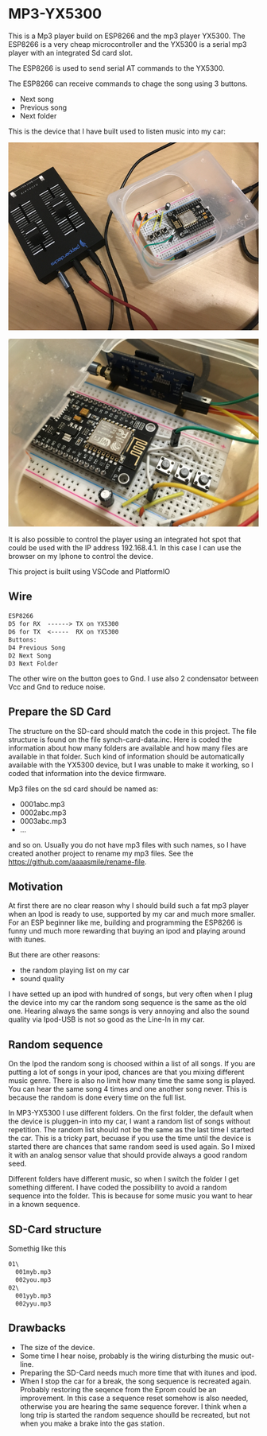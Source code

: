 # MP3-YX5300
This is a Mp3 player build on ESP8266 and the mp3 player YX5300.
The ESP8266 is a very cheap microcontroller and the YX5300 is a serial mp3 player with an integrated Sd card slot.

The ESP8266 is used to send serial AT commands to the YX5300.

The ESP8266 can receive commands to chage the song using 3 buttons.
* Next song
* Previous song
* Next folder

This is the device that I have built used to listen music into my car:

![Device](https://github.com/aaaasmile/MP3-YX5300/blob/main/doc/IMG_0632.png?raw=true)

![Device2](https://github.com/aaaasmile/MP3-YX5300/blob/main/doc/IMG_0633.png?raw=true)

It is also possible to control the player using an integrated hot spot 
that could be used with the IP address 192.168.4.1. In this case I can use the browser on my Iphone to control the device.

This project is built using VSCode and PlatformIO

## Wire
    ESP8266
    D5 for RX  ------> TX on YX5300
    D6 for TX  <-----  RX on YX5300
    Buttons:
    D4 Previous Song
    D2 Next Song
    D3 Next Folder

The other wire on the button goes to Gnd.
I use also 2 condensator between  Vcc and Gnd to reduce noise.

## Prepare the SD Card
The structure on the SD-card should match the code in this project.
The file structure is found on the file synch-card-data.inc.
Here is coded the information about how many folders are available 
and how many files are available in that folder. Such kind of information
should be automatically available with the YX5300 device, but I was unable to
make it working, so I coded that information into the device firmware.

Mp3 files on the sd card should be named as:
- 0001abc.mp3
- 0002abc.mp3
- 0003abc.mp3
- ...

and so on. Usually you do not have mp3 files with such names, so I have created
another project to rename my mp3 files. See the https://github.com/aaaasmile/rename-file.

## Motivation
At first there are no clear reason why I should build such a fat mp3 player when an Ipod
is ready to use, supported by my car and much more smaller.
For an ESP beginner like me, building and programming the ESP8266 is funny und much more rewarding that buying an ipod
and playing around with itunes. 

But there are other reasons: 
- the random playing list on my car
- sound quality

I have setted up an ipod with hundred of songs, but very often when I plug the device 
into my car the random song sequence is the same as the old one. 
Hearing always the same songs is very annoying and also the sound quality via Ipod-USB is not so
good as the Line-In in my car. 

## Random sequence
On the Ipod the random song is choosed within a list of all songs. If you are putting a lot of
songs in your ipod, chances are that you mixing different music genre. 
There is also no limit how many time the same song is played. You can hear the same song 4 times and one another song never.
This is because the random is done every time on the full list.

In MP3-YX5300 I use different folders. On the first folder, the default when the device is pluggen-in into my car,
I want a random list of songs without repetition. The random list should not be the same as the last time I started the car.
This is a tricky part, becuase if you use the time until the device is started there are chances that same random seed is used
again. So I mixed it with an analog sensor value that should provide always a good random seed.

Different folders have different music, so when I switch the folder I get something different. 
I have coded the possibility to avoid a random sequence into the folder. This is because 
for some music you want to hear in a known sequence. 

## SD-Card structure
Somethig like this

    01\
      001myb.mp3
      002you.mp3
    02\
      001yyb.mp3
      002yyu.mp3

## Drawbacks
- The size of the device.
- Some time I hear noise, probably is the wiring disturbing the music out-line. 
- Preparing the SD-Card needs much more time that with itunes and ipod. 
- When I stop the car for a break, the song sequence is recreated again. 
Probably restoring the seqence from the Eprom could be an improvement. In this case a sequence reset somehow is
also needed, otherwise you are hearing the same sequence forever. I think when a long trip is started
the random sequence shoulld be recreated, but not when you make a brake into the gas station.